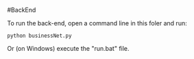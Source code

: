#BackEnd

To run the back-end, open a command line in this foler and run:
```
python businessNet.py
```

Or (on Windows) execute the "run.bat" file.
